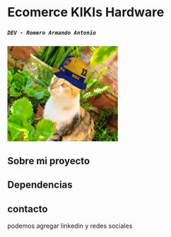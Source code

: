 # Ecomerce KIKIs Hardware


##### `DEV - Romero Armando Antonio`

<img src="./src/assest/img/icono.png" width="250">

## Sobre mi proyecto 

## Dependencias 

## contacto 
<a> podemos agregar linkedin y redes sociales </a>